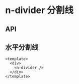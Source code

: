 # n-divider 分割线

## API

## 水平分割线

```vue demo
<template>
  <div>
    <n-divider />
  </div>
</template>
```